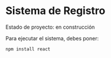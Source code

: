 <h1> Sistema de Registro</h1>

Estado de proyecto: en construcción

Para ejecutar el sistema, debes poner: 

```npm install react```
